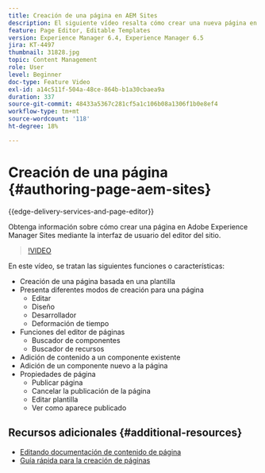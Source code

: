 ```yaml
---
title: Creación de una página en AEM Sites
description: El siguiente vídeo resalta cómo crear una nueva página en Adobe Experience Manager Sites mediante la IU del Editor del sitio
feature: Page Editor, Editable Templates
version: Experience Manager 6.4, Experience Manager 6.5
jira: KT-4497
thumbnail: 31828.jpg
topic: Content Management
role: User
level: Beginner
doc-type: Feature Video
exl-id: a14c511f-504a-48ce-864b-b1a30cbaea9a
duration: 337
source-git-commit: 48433a5367c281cf5a1c106b08a1306f1b0e8ef4
workflow-type: tm+mt
source-wordcount: '118'
ht-degree: 18%

---
```


# Creación de una página {#authoring-page-aem-sites}

{{edge-delivery-services-and-page-editor}}

Obtenga información sobre cómo crear una página en Adobe Experience Manager Sites mediante la interfaz de usuario del editor del sitio.

>[!VIDEO](https://video.tv.adobe.com/v/31828?quality=12&learn=on)

En este vídeo, se tratan las siguientes funciones o características:

* Creación de una página basada en una plantilla
* Presenta diferentes modos de creación para una página
   * Editar
   * Diseño
   * Desarrollador
   * Deformación de tiempo  
* Funciones del editor de páginas
   * Buscador de componentes
   * Buscador de recursos
* Adición de contenido a un componente existente
* Adición de un componente nuevo a la página
* Propiedades de página
   * Publicar página
   * Cancelar la publicación de la página
   * Editar plantilla
   * Ver como aparece publicado

## Recursos adicionales {#additional-resources}

* [Editando documentación de contenido de página](https://experienceleague.adobe.com/docs/experience-manager-cloud-service/sites/authoring/fundamentals/editing-content.html?lang=es)
* [Guía rápida para la creación de páginas](https://experienceleague.adobe.com/docs/experience-manager-cloud-service/sites/authoring/getting-started/quick-start.html)
